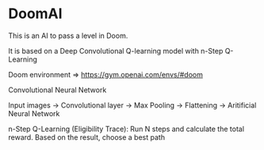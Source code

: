 # DoomAI

This is an AI to pass a level in Doom.

It is based on a Deep Convolutional Q-learning model with n-Step Q-Learning

Doom environment => https://gym.openai.com/envs/#doom


Convolutional Neural Network

Input images -> Convolutional layer -> Max Pooling -> Flattening -> Aritificial Neural Network

n-Step Q-Learning (Eligibility Trace):
Run N steps and calculate the total reward. Based on the result, choose a best path
